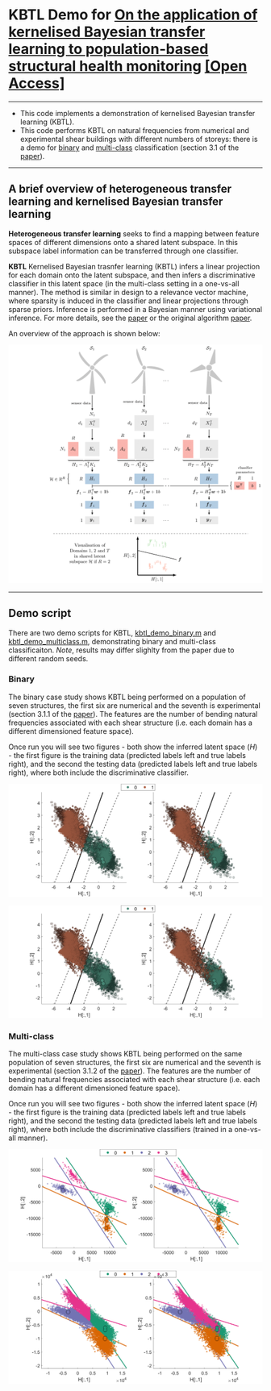 # KBTL Demo for [On the application of kernelised Bayesian transfer learning to population-based structural health monitoring](https://doi.org/10.1016/j.ymssp.2021.108519) [[Open Access]](https://pagard.github.io/publications/gardner-2022-a/gardner-2022-a.pdf)

---

* This code implements a demonstration of kernelised Bayesian transfer learning (KBTL).
* This code performs KBTL on natural frequencies from numerical and experimental shear buildings with different numbers of storeys: there is a demo for [binary](https://github.com/pagard/EngineeringTransferLearning/blob/main/demos/kbtl_demo_binary.m) and [multi-class](https://github.com/pagard/EngineeringTransferLearning/blob/main/demos/kbtl_demo_multiclass.m) classification (section 3.1 of the [paper](https://doi.org/10.1016/j.ymssp.2021.108519)).

---

## A brief overview of heterogeneous transfer learning and kernelised Bayesian transfer learning

**Heterogeneous transfer learning** seeks to find a mapping between feature spaces of different dimensions onto a shared latent subspace. In this subspace label information can be transferred through one classifier.

**KBTL** Kernelised Bayesian trasnfer learning (KBTL) infers a linear projection for each domain onto the latent subspace, and then infers a discriminative classifier in this latent space (in the multi-class setting in a one-vs-all manner). The method is similar in design to a relevance vector machine, where sparsity is induced in the classifier and linear projections through sparse priors. Inference is performed in a Bayesian manner using variational inference. For more details, see the [paper](https://doi.org/10.1016/j.ymssp.2021.108519) or the original algorithm [paper](https://users.ics.aalto.fi/gonen/files/gonen_aaai14_paper.pdf).

An overview of the approach is shown below:

![figure1](figures/kbtl_for_pbshm.png)

---

## Demo script

There are two demo scripts for KBTL, [kbtl_demo_binary.m](https://github.com/pagard/EngineeringTransferLearning/blob/main/demos/kbtl_demo_binary.m) and [kbtl_demo_multiclass.m](https://github.com/pagard/EngineeringTransferLearning/blob/main/demos/kbtl_demo_multiclass.m), demonstrating binary and multi-class classificaiton. *Note*, results may differ slighlty from the paper due to different random seeds.

### Binary

The binary case study shows KBTL being performed on a population of seven structures, the first six are numerical and the seventh is experimental (section 3.1.1 of the [paper](https://doi.org/10.1016/j.ymssp.2021.108519)). The features are the number of bending natural frequencies associated with each shear structure (i.e. each domain has a different dimensioned feature space).

Once run you will see two figures - both show the inferred latent space ($H$) - the first figure is the training data (predicted labels left and true labels right), and the second the testing data (predicted labels left and true labels right), where both include the discriminative classifier.

![figure1](figures/kbtl_demo_binary_fig1.png)

![figure2](figures/kbtl_demo_binary_fig2.png)

### Multi-class

The multi-class case study shows KBTL being performed on the same population of seven structures, the first six are numerical and the seventh is experimental (section 3.1.2 of the [paper](https://doi.org/10.1016/j.ymssp.2021.108519)). The features are the number of bending natural frequencies associated with each shear structure (i.e. each domain has a different dimensioned feature space).

Once run you will see two figures - both show the inferred latent space ($H$) - the first figure is the training data (predicted labels left and true labels right), and the second the testing data (predicted labels left and true labels right), where both include the discriminative classifiers (trained in a one-vs-all manner).

![figure1](figures/kbtl_demo_multiclass_fig1.png)

![figure2](figures/kbtl_demo_multiclass_fig2.png)
